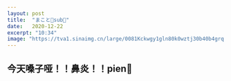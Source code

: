 ```yaml
---
layout: post
title:  "まこと🎀sub👑"
date:   2020-12-22
excerpt: "10:34"
image: "https://tva1.sinaimg.cn/large/0081Kckwgy1gln80k0wztj30b40b4grq.jpg"
---
```


## 今天嗓子哑！！鼻炎！！pien🥺
